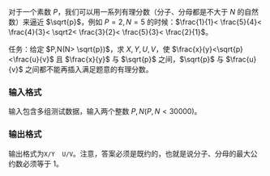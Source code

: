 对于一个素数 $P$，我们可以用一系列有理分数（分子、分母都是不大于 $N$ 的自然数）来逼近 $\sqrt{p}$，例如 $P=2,N=5$ 的时候：$\frac{1}{1}< \frac{5}{4}< \frac{4}{3}< \sqrt2< \frac{3}{2}< \frac{5}{3}< \frac{2}{1}$。

任务：给定 $P,N(N> \sqrt{p})$，求 $X,Y,U,V$，使 $\frac{x}{y}<\sqrt{p}<\frac{u}{v}$ 且 $\frac{x}{y}$ 与 $\sqrt{p}$ 之间，$\sqrt{p}$ 与 $\frac{u}{v}$ 之间都不能再插入满足题意的有理分数。

### 输入格式

输入包含多组测试数据，输入两个整数 $P,N(P,N< 30000)$。

### 输出格式

输出格式为`X/Y  U/V`。注意，答案必须是既约的，也就是说分子、分母的最大公约数必须等于 $1$。
